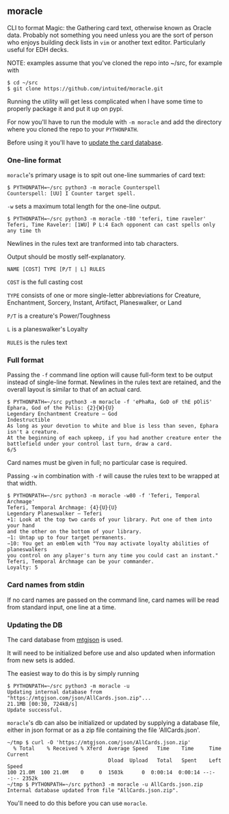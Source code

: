## moracle ##

CLI to format Magic: the Gathering card text, otherwise known as Oracle data.  Probably not something you need unless you are the sort of person who enjoys building deck lists in `vim` or another text editor.  Particularly useful for EDH decks.

NOTE: examples assume that you've cloned the repo into ~/src, for example with

    $ cd ~/src
    $ git clone https://github.com/intuited/moracle.git

Running the utility will get less complicated when I have some time to properly package it and put it up on pypi.

For now you'll have to run the module with `-m moracle` and add the directory where you cloned the repo to your `PYTHONPATH`.

Before using it you'll have to [update the card database](#Updating-the-DB).

### One-line format ###

`moracle`'s primary usage is to spit out one-line summaries of card text:

    $ PYTHONPATH=~/src python3 -m moracle Counterspell
    Counterspell: [UU] I Counter target spell.

`-w` sets a maximum total length for the one-line output.

    $ PYTHONPATH=~/src python3 -m moracle -t80 'teferi, time raveler'
    Teferi, Time Raveler: [1WU] P L:4 Each opponent can cast spells only any time th

Newlines in the rules text are tranformed into tab characters.

Output should be mostly self-explanatory.

    NAME [COST] TYPE [P/T | L] RULES

`COST` is the full casting cost

`TYPE` consists of one or more single-letter abbreviations for Creature, Enchantment, Sorcery, Instant, Artifact, Planeswalker, or Land

`P/T` is a creature's Power/Toughness

`L` is a planeswalker's Loyalty

`RULES` is the rules text

### Full format ###

Passing the `-f` command line option will cause full-form text to be output instead of single-line format.  Newlines in the rules text are retained, and the overall layout is similar to that of an actual card.

    $ PYTHONPATH=~/src python3 -m moracle -f 'ePhaRa, GoD oF thE pOliS'
    Ephara, God of the Polis: {2}{W}{U}
    Legendary Enchantment Creature — God
    Indestructible
    As long as your devotion to white and blue is less than seven, Ephara isn't a creature.
    At the beginning of each upkeep, if you had another creature enter the battlefield under your control last turn, draw a card.
    6/5

Card names must be given in full; no particular case is required.

Passing `-w` in combination with `-f` will cause the rules text to be wrapped at that width.
    
    $ PYTHONPATH=~/src python3 -m moracle -w80 -f 'Teferi, Temporal Archmage'
    Teferi, Temporal Archmage: {4}{U}{U}
    Legendary Planeswalker — Teferi
    +1: Look at the top two cards of your library. Put one of them into your hand
    and the other on the bottom of your library.
    −1: Untap up to four target permanents.
    −10: You get an emblem with "You may activate loyalty abilities of planeswalkers
    you control on any player's turn any time you could cast an instant."
    Teferi, Temporal Archmage can be your commander.
    Loyalty: 5

### Card names from stdin ###

If no card names are passed on the command line, card names will be read from standard input, one line at a time.

### Updating the DB ###

The card database from [mtgjson](https://mtgjson.com/#our-mission) is used.

It will need to be initialized before use and also updated when information from new sets is added.

The easiest way to do this is by simply running

    $ PYTHONPATH=~/src python3 -m moracle -u
    Updating internal database from "https://mtgjson.com/json/AllCards.json.zip"...
    21.1MB [00:30, 724kB/s]
    Update successful.

`moracle`'s db can also be initialized or updated by supplying a database file, either in json format or as a zip file containing the file 'AllCards.json'.

    ~/tmp $ curl -O 'https://mtgjson.com/json/AllCards.json.zip'
      % Total    % Received % Xferd  Average Speed   Time    Time     Time  Current
                                     Dload  Upload   Total   Spent    Left  Speed
    100 21.0M  100 21.0M    0     0  1503k      0  0:00:14  0:00:14 --:--:-- 2352k
    ~/tmp $ PYTHONPATH=~/src python3 -m moracle -u AllCards.json.zip
    Internal database updated from file "AllCards.json.zip".

You'll need to do this before you can use `moracle`.
